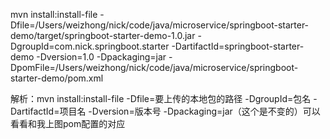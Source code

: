 mvn install:install-file -Dfile=/Users/weizhong/nick/code/java/microservice/springboot-starter-demo/target/springboot-starter-demo-1.0.jar -DgroupId=com.nick.springboot.starter -DartifactId=springboot-starter-demo -Dversion=1.0 -Dpackaging=jar -DpomFile=/Users/weizhong/nick/code/java/microservice/springboot-starter-demo/pom.xml

解析：mvn install:install-file -Dfile=要上传的本地包的路径 -DgroupId=包名 -DartifactId=项目名 -Dversion=版本号 -Dpackaging=jar（这个是不变的）可以看看和我上图pom配置的对应